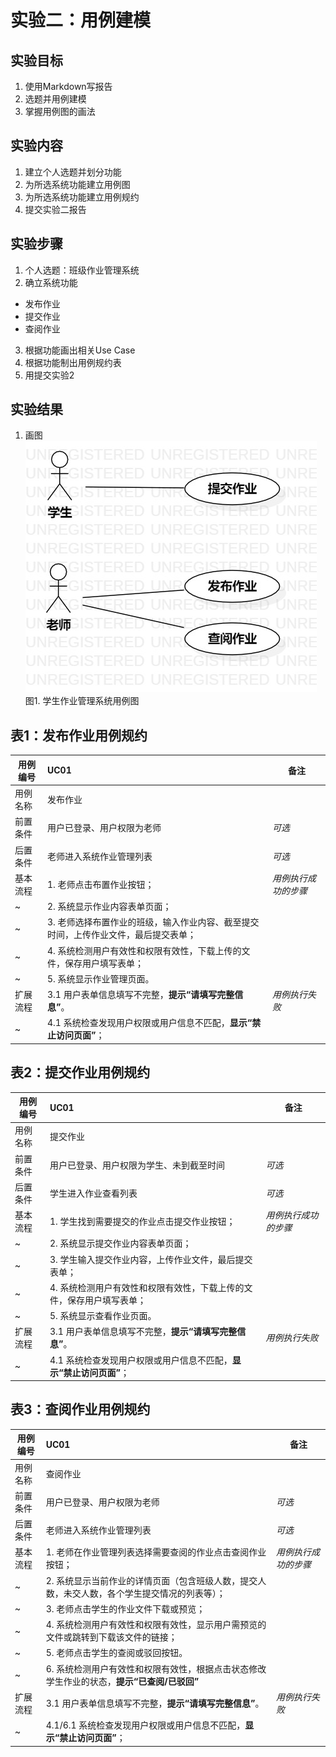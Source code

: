# 实验二：用例建模

## 实验目标

1. 使用Markdown写报告
2. 选题并用例建模
3. 掌握用例图的画法

## 实验内容

1. 建立个人选题并划分功能
2. 为所选系统功能建立用例图
3. 为所选系统功能建立用例规约
4. 提交实验二报告

## 实验步骤

1. 个人选题：班级作业管理系统
2. 确立系统功能
 - 发布作业
 - 提交作业
 - 查阅作业
3. 根据功能画出相关Use Case
4. 根据功能制出用例规约表
5. 用提交实验2


## 实验结果

1. 画图  
   ![usecase图](./lab2_usecase.jpg)
    图1. 学生作业管理系统用例图

## 表1：发布作业用例规约  

用例编号  | UC01 | 备注  
-|:-|-  
用例名称  | 发布作业  |   
前置条件  | 用户已登录、用户权限为老师     | *可选*   
后置条件  | 老师进入系统作业管理列表     | *可选*   
基本流程  | 1. 老师点击布置作业按钮；  |*用例执行成功的步骤*    
~| 2. 系统显示作业内容表单页面；  |   
~| 3. 老师选择布置作业的班级，输入作业内容、截至提交时间，上传作业文件，最后提交表单；  |   
~| 4. 系统检测用户有效性和权限有效性，下载上传的文件，保存用户填写表单；  |   
~| 5. 系统显示作业管理页面。  |  
扩展流程  | 3.1 用户表单信息填写不完整，**提示“请填写完整信息”**。  |*用例执行失败*    
~|   4.1 系统检查发现用户权限或用户信息不匹配，**显示“禁止访问页面”**；  |


## 表2：提交作业用例规约  

用例编号  | UC01 | 备注  
-|:-|-  
用例名称  | 提交作业  |   
前置条件  | 用户已登录、用户权限为学生、未到截至时间     | *可选*   
后置条件  | 学生进入作业查看列表     | *可选*   
基本流程  | 1. 学生找到需要提交的作业点击提交作业按钮；  |*用例执行成功的步骤*    
~| 2. 系统显示提交作业内容表单页面；  |   
~| 3. 学生输入提交作业内容，上传作业文件，最后提交表单；  |   
~| 4. 系统检测用户有效性和权限有效性，下载上传的文件，保存用户填写表单；  |   
~| 5. 系统显示查看作业页面。  |  
扩展流程  | 3.1 用户表单信息填写不完整，**提示“请填写完整信息”**。  |*用例执行失败*    
~|   4.1 系统检查发现用户权限或用户信息不匹配，**显示“禁止访问页面”**；  |


## 表3：查阅作业用例规约  

用例编号  | UC01 | 备注  
-|:-|-  
用例名称  | 查阅作业  |   
前置条件  | 用户已登录、用户权限为老师     | *可选*   
后置条件  | 老师进入系统作业管理列表     | *可选*   
基本流程  | 1. 老师在作业管理列表选择需要查阅的作业点击查阅作业按钮；  |*用例执行成功的步骤*    
~| 2. 系统显示当前作业的详情页面（包含班级人数，提交人数，未交人数，各个学生提交情况的列表等）；  |   
~| 3. 老师点击学生的作业文件下载或预览；  |   
~| 4. 系统检测用户有效性和权限有效性，显示用户需预览的文件或跳转到下载该文件的链接；  |   
~| 5. 老师点击学生的查阅或驳回按钮。  |  
~| 6. 系统检测用户有效性和权限有效性，根据点击状态修改学生作业的状态，**提示“已查阅/已驳回”**  |  
扩展流程  | 3.1 用户表单信息填写不完整，**提示“请填写完整信息”**。  |*用例执行失败*    
~|   4.1/6.1 系统检查发现用户权限或用户信息不匹配，**显示“禁止访问页面”**；  |

